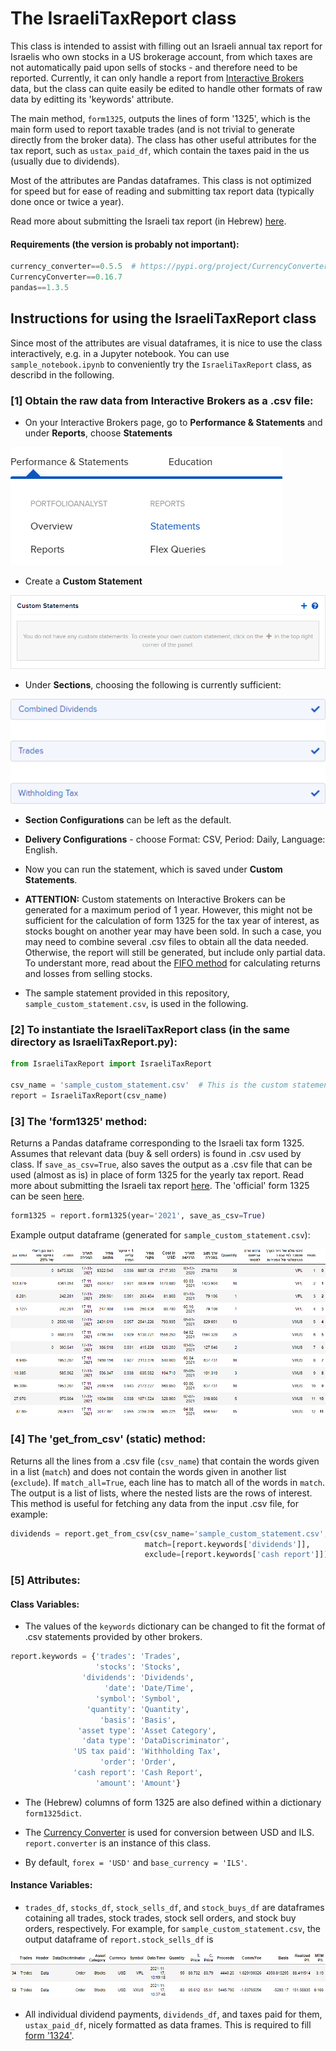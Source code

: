 # The IsraeliTaxReport class
This class is intended to assist with filling out an Israeli annual tax report for Israelis who own stocks in a US brokerage account, from which taxes are not automatically paid upon sells of stocks - and therefore need to be reported. Currently, it can only handle a report from [Interactive Brokers](https://www.interactivebrokers.com/en/home.php) data, but the class can quite easily be edited to handle other formats of raw data by editting its 'keywords' attribute. 
    
The main method, ```form1325```, outputs the lines of form '1325', which is the main form used to report taxable trades (and is not trivial to generate directly from the broker data). The class has other useful attributes for the tax report, such as ```ustax_paid_df```, which contain the taxes paid in the us (usually due to dividends).

Most of the attributes are Pandas dataframes. This class is not optimized for speed but for ease of reading and submitting tax report data (typically done once or twice a year).

Read more about submitting the Israeli tax report (in Hebrew) [here](https://fintranslator.com/israel-tax-return-example-2019/).

#### Requirements (the version is probably not important):
```Python
currency_converter==0.5.5  # https://pypi.org/project/CurrencyConverter/
CurrencyConverter==0.16.7
pandas==1.3.5
```

## Instructions for using the IsraeliTaxReport class
Since most of the attributes are visual dataframes, it is nice to use the class interactively, e.g. in a Jupyter notebook. You can use ```sample_notebook.ipynb``` to conveniently try the ```IsraeliTaxReport``` class, as describd in the following.

### [1] Obtain the raw data from Interactive Brokers as a .csv file:
* On your Interactive Brokers page, go to **Performance & Statements** and under **Reports**, choose **Statements**

![](imagesForREADME/image1.png)

* Create a **Custom Statement**

![](imagesForREADME/image2.png)

* Under **Sections**, choosing the following is currently sufficient:

![](imagesForREADME/image3.png)

* **Section Configurations** can be left as the default.

* **Delivery Configurations** - choose Format: CSV, Period: Daily, Language: English.

* Now you can run the statement, which is saved under **Custom Statements**.

* **ATTENTION:** Custom statements on Interactive Brokers can be generated for a maximum period of 1 year. However, this might not be sufficient for the calculation of form 1325 for the tax year of interest, as stocks bought on another year may have been sold. In such a case, you may need to combine several .csv files to obtain all the data needed. Otherwise, the report will still be generated, but include only partial data. To understant more, read about the [FIFO method](https://www.investopedia.com/terms/a/averagecostbasismethod.asp#:~:text=FIFO,purchasing%2030%20shares%20in%20April.) for calculating returns and losses from selling stocks.

* The sample statement provided in this repository, ```sample_custom_statement.csv```, is used in the following.

### [2] To instantiate the IsraeliTaxReport class (in the same directory as IsraeliTaxReport.py):

```Python
from IsraeliTaxReport import IsraeliTaxReport

csv_name = 'sample_custom_statement.csv'  # This is the custom statement generated in Interactive Brokers
report = IsraeliTaxReport(csv_name)
```

### [3] The 'form1325' method:
Returns a Pandas dataframe corresponding to the Israeli tax form 1325. Assumes that relevant data (buy & sell orders) is found in .csv used by class.
If ```save_as_csv=True```, also saves the output as a .csv file that can be used (almost as is) in place of form 1325 for the yearly tax report. Read more about submitting the Israeli tax report [here](https://fintranslator.com/israel-tax-return-example-2019/). The 'official' form 1325 can be seen [here](https://www.gov.il/blobFolder/service/annual-tax-report-2019/he/Service_Pages_Income_tax_itc1325-2019.pdf).
```Python
form1325 = report.form1325(year='2021', save_as_csv=True)
```
Example output dataframe (generated for ```sample_custom_statement.csv```):

![](imagesForREADME/image4.png)

### [4] The 'get_from_csv' (static) method:
Returns all the lines from a .csv file (```csv_name```) that contain the words given in a list (```match```) and does not contain the words given in another list (```exclude```). If ```match_all=True```, each line has to match all of the words in ```match```. The output is a list of lists, where the nested lists are the rows of interest. This method is useful for fetching any data from the input .csv file, for example:
```Python
dividends = report.get_from_csv(csv_name='sample_custom_statement.csv',
                              match=[report.keywords['dividends']], 
                              exclude=[report.keywords['cash report']])
```

### [5] Attributes:
#### Class Variables:
* The values of the ```keywords``` dictionary can be changed to fit the format of .csv statements provided by other brokers.
```Python
report.keywords = {'trades': 'Trades',
                   'stocks': 'Stocks',
                'dividends': 'Dividends',
                     'date': 'Date/Time',
                   'symbol': 'Symbol',
                 'quantity': 'Quantity',
                    'basis': 'Basis',
               'asset type': 'Asset Category',
                'data type': 'DataDiscriminator',
              'US tax paid': 'Withholding Tax',
                    'order': 'Order',
              'cash report': 'Cash Report',
                   'amount': 'Amount'}
```

* The (Hebrew) columns of form 1325 are also defined within a dictionary ```form1325dict```.

* The [Currency Converter](https://pypi.org/project/CurrencyConverter/) is used for conversion between USD and ILS. ```report.converter``` is an instance of this class.

* By default, ```forex = 'USD'``` and ```base_currency = 'ILS'```.

#### Instance Variables:
* ```trades_df```, ```stocks_df```,  ```stock_sells_df```, and ```stock_buys_df``` are dataframes cotaining all trades, stock trades, stock sell orders, and stock buy orders, respectively. For example, for ```sample_custom_statement.csv```, the output dataframe of ```report.stock_sells_df``` is

![](imagesForREADME/image5.png)

* All individual dividend payments, ```dividends_df```, and taxes paid for them, ```ustax_paid_df```, nicely formatted as data frames. This is required to fill [form '1324'](https://www.gov.il/BlobFolder/service/annual-tax-report-2019/he/Service_Pages_Income_tax_itc1324-2019.pdf).
```Python

```
